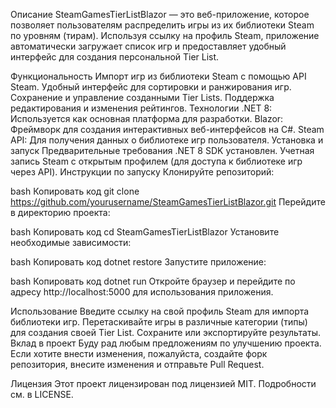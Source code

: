 Описание
SteamGamesTierListBlazor — это веб-приложение, которое позволяет пользователям распределить игры из их библиотеки Steam по уровням (тирам). Используя ссылку на профиль Steam, приложение автоматически загружает список игр и предоставляет удобный интерфейс для создания персональной Tier List.

Функциональность
Импорт игр из библиотеки Steam с помощью API Steam.
Удобный интерфейс для сортировки и ранжирования игр.
Сохранение и управление созданными Tier Lists.
Поддержка редактирования и изменения рейтингов.
Технологии
.NET 8: Используется как основная платформа для разработки.
Blazor: Фреймворк для создания интерактивных веб-интерфейсов на C#.
Steam API: Для получения данных о библиотеке игр пользователя.
Установка и запуск
Предварительные требования
.NET 8 SDK установлен.
Учетная запись Steam с открытым профилем (для доступа к библиотеке игр через API).
Инструкции по запуску
Клонируйте репозиторий:

bash
Копировать код
git clone https://github.com/yourusername/SteamGamesTierListBlazor.git
Перейдите в директорию проекта:

bash
Копировать код
cd SteamGamesTierListBlazor
Установите необходимые зависимости:

bash
Копировать код
dotnet restore
Запустите приложение:

bash
Копировать код
dotnet run
Откройте браузер и перейдите по адресу http://localhost:5000 для использования приложения.

Использование
Введите ссылку на свой профиль Steam для импорта библиотеки игр.
Перетаскивайте игры в различные категории (типы) для создания своей Tier List.
Сохраните или экспортируйте результаты.
Вклад в проект
Буду рад любым предложениям по улучшению проекта. Если хотите внести изменения, пожалуйста, создайте форк репозитория, внесите изменения и отправьте Pull Request.

Лицензия
Этот проект лицензирован под лицензией MIT. Подробности см. в LICENSE.
